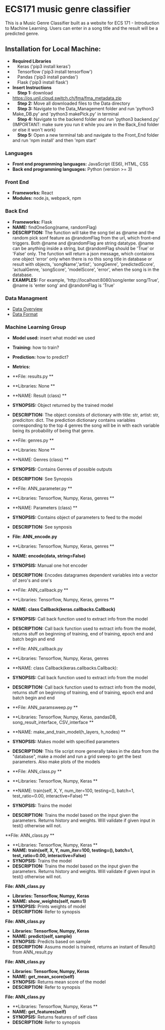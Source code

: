 # ECS171 music genre classifier
This is a Music Genre Classifier built as a website for ECS 171 - Introduction to Machine Learning.
Users can enter in a song title and the result will be a predicted genre. 

## Installation for Local Machine:
+ **Required Libraries**
+ &nbsp;&nbsp;&nbsp;&nbsp;Keras ('pip3 install keras')
+ &nbsp;&nbsp;&nbsp;&nbsp;Tensorflow ('pip3 install tensorflow')
+ &nbsp;&nbsp;&nbsp;&nbsp;Pandas ('pip3 install pandas')
+ &nbsp;&nbsp;&nbsp;&nbsp;Flask ('pip3 install flask')
+ **Insert Instructions**
+ &nbsp;&nbsp;&nbsp;&nbsp;**Step 1:** download https://os.unil.cloud.switch.ch/fma/fma_metadata.zip
+ &nbsp;&nbsp;&nbsp;&nbsp;**Step 2:** Move all downloaded files to the Data directory
+ &nbsp;&nbsp;&nbsp;&nbsp;**Step 3:** Navigate to the Data_Management folder and run 'python3 Make_DB.py' and 'python3 makePick.py' in terminal
+ &nbsp;&nbsp;&nbsp;&nbsp;**Step 4:** Navigate to the backend folder and run 'python3 backend.py' (IMPORTANT: make sure you run it while you are in the Back_End folder or else it won't work)
+ &nbsp;&nbsp;&nbsp;&nbsp;**Step 5:** Open a new terminal tab and navigate to the Front_End folder and run 'npm install' and then 'npm start'

### Languages
+ **Front end programming languages:** JavaScript (ES6), HTML, CSS
+ **Back end programming languages:** Python (version >= 3)

### Front End
+ **Frameworks:** React
+ **Modules:** node.js, webpack, npm

### Back End
+ **Frameworks:** Flask
+ **NAME:** findOneSong(name, randomFlag)
+ **DESCRIPTION:** The function will take the song tiel as @name and the random pick sonf feature as @randomFlag from the url, which front-end triggers. Both @name and @randomFlag are string datatype. @name can be anything inside a string, but @randomFlag should be 'True' or 'False' only. The function will return a json message, which contaions one object 'error' only when there is no this song title in database or result with objects, 'songName','artist', 'songGenre', 'predictedScore', 'actualGenre, 'songScore', 'modelScore', 'error', when the song is in the database.
+ **EXAMPLES:** For example, 'http://localhost:8080/song/enter song/True', @name is 'enter song' and @randomFlag is 'True'

### Data Managment
+ [Data Overview](Data_Management/DataOverview.md)
+ [Data Format](Data_Management/dataCheck.ipynb)

### Machine Learning Group
+ **Model used:** insert what model we used
+ **Training:** how to train?
+ **Prediction:** how to predict?
+ **Metrics:**

+ **File: results.py **
+ **Libraries: None **
+ **NAME: Result (class) **
+ **SYNOPSIS:** Object returned by the trained model 
+ **DESCRIPTION:** The object consists of dictionary with title: str, artist: str, prediciton: dict. The prediction dictionary contains variables corresponding to the top 4 genres the song will be in with each variable being its probability of being that genre. 

+ **File: genres.py **
+ **Libraries: None **
+ **NAME: Genres (class) **
+ **SYNOPSIS:** Contains Genres of possible outputs 
+ **DESCRIPTION:** See Synopsis

+ **File: ANN_parameter.py **
+ **Libraries: Tensorflow, Numpy, Keras, genres **
+ **NAME: Parameters (class) **
+ **SYNOPSIS:** Contains object of parameters to feed to the model
+ **DESCRIPTION:** See synposis

+ **File: ANN_encode.py**
+ **Libraries: Tensorflow, Numpy, Keras, genres **
+ **NAME: encode(data, string=False)**
+ **SYNOPSIS:** Manual one hot encoder 
+ **DESCRIPTION:** Encodes datagrames dependent variables into a vector of zero's and one's 

+ **File: ANN_callback.py **
+ **Libraries: Tensorflow, Numpy, Keras, genres **
+ **NAME: class Callback(keras.callbacks.Callback)**
+ **SYNOPSIS:**  Call back function used to extract info from the model
+ **DESCRIPTION:** Call back function used to extract info from the model, returns stuff on beginning of training, end of training, epoch end and batch begin and end 

+ **File: ANN_callback.py
+ **Libraries: Tensorflow, Numpy, Keras, genres 
+ **NAME: class Callback(keras.callbacks.Callback):
+ **SYNOPSIS:**  Call back function used to extract info from the model
+ **DESCRIPTION:** Call back function used to extract info from the model, returns stuff on beginning of training, end of training, epoch end and batch begin and end 

+ **File: ANN_paramsweep.py **
+ **Libraries: Tensorflow, Numpy, Keras, pandasDB, song_result_interface, CSV_interface **
+ **NAME: make_and_train_model(h_layers, h_nodes) **
+ **SYNOPSIS:**  Makes model with specified parameters 
+ **DESCRIPTION:** This file script more generally takes in the data from the "database", make a model and run a grid sweep to get the best parameters. Also make plots of the models 

+ **File: ANN_class.py **
+ **Libraries: Tensorflow, Numpy, Keras **
+ **NAME: train(self, X, Y, num_iter=100, testing=(), batch=1, test_ratio=0.00, interactive=False) **
+ **SYNOPSIS:**  Trains the model 
+ **DESCRIPTION:** Trains the model based on the input given the parameters. Returns history and weights. Will validate if given input in test() otherwise will not. 

 **File: ANN_class.py **
+ **Libraries: Tensorflow, Numpy, Keras **
+ **NAME: train(self, X, Y, num_iter=100, testing=(), batch=1, test_ratio=0.00, interactive=False)**
+ **SYNOPSIS:**  Trains the model 
+ **DESCRIPTION:** Trains the model based on the input given the parameters. Returns history and weights. Will validate if given input in test() otherwise will not. 

 **File: ANN_class.py**
+ **Libraries: Tensorflow, Numpy, Keras**
+ **NAME: show_weights(self, num=1)**
+ **SYNOPSIS:** Prints weights of model 
+ **DESCRIPTION:** Refer to synopsis

 **File: ANN_class.py**
+ **Libraries: Tensorflow, Numpy, Keras**
+ **NAME: predict(self, sample)**
+ **SYNOPSIS:** Predicts based on sample 
+ **DESCRIPTION:** Assums model is trained, returns an instant of Result() from ANN_result.py

 **File: ANN_class.py**
+ **Libraries: Tensorflow, Numpy, Keras**
+ **NAME: get_mean_score(self)**
+ **SYNOPSIS:** Returns mean score of the model 
+ **DESCRIPTION:** Refer to synopsis

 **File: ANN_class.py**
+ **Libraries: Tensorflow, Numpy, Keras **
+ **NAME: get_features(self)**
+ **SYNOPSIS:** Returns features of self class 
+ **DESCRIPTION:** Refer to synopsis









